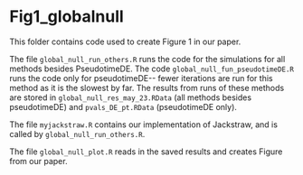 # Fig1_globalnull

This folder contains code used to create Figure 1 in our paper.

The file ``global_null_run_others.R`` runs the code for the simulations for all methods besides PseudotimeDE. The code ``global_null_fun_pseudotimeDE.R`` runs the code only for pseudotimeDE-- fewer iterations are run for this method as it is the slowest by far. The results from runs of these methods are stored in ``global_null_res_may_23.RData`` (all methods besides pseudotimeDE) and ``pvals_DE_pt.RData`` (pseudotimeDE only). 

The file ``myjackstraw.R`` contains our implementation of Jackstraw, and is called by ``global_null_run_others.R``.

The file ``global_null_plot.R`` reads in the saved results and creates Figure from our paper. 

